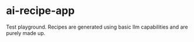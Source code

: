 # ai-recipe-app
Test playground. Recipes are generated using basic llm capabilities and are purely made up.
